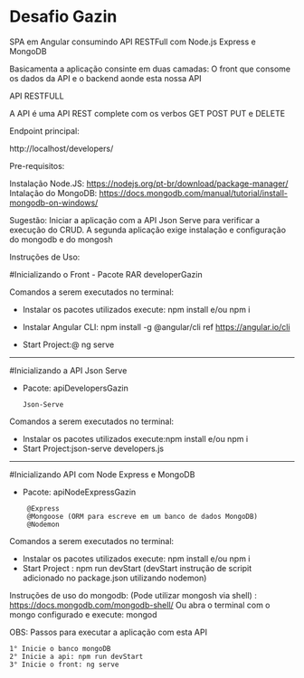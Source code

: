 # Desafio Gazin
SPA em Angular consumindo API RESTFull com Node.js Express e MongoDB

Basicamenta a aplicação consinte em duas camadas: O front que consome os dados da API e o backend aonde esta nossa API

API RESTFULL

A API é uma API REST complete com os verbos GET POST PUT e DELETE

Endpoint principal:

http://localhost/developers/


Pre-requisitos:

Instalação Node.JS: https://nodejs.org/pt-br/download/package-manager/
Intalação do MongoDB: https://docs.mongodb.com/manual/tutorial/install-mongodb-on-windows/

Sugestão: Iniciar a aplicação com a API Json Serve para verificar a execução do CRUD. A segunda aplicação exige instalação e configuração do mongodb e do mongosh

Instruções de Uso:

#Inicializando o Front - Pacote RAR developerGazin

Comandos a serem executados no terminal:

 - Instalar os pacotes utilizados execute: npm install e/ou npm i
  
 - Instalar Angular CLI: npm install -g @angular/cli     ref https://angular.io/cli
 - Start Project:@ ng serve
 
 *******************************************************************
 
 #Inicializando a API Json Serve
  
  - Pacote: apiDevelopersGazin
        
        Json-Serve

Comandos a serem executados no terminal:

 - Instalar os pacotes utilizados execute:npm install e/ou npm i
 - Start Project:json-serve developers.js
 
********************************************************************

#Inicializando API com Node Express e MongoDB
 
 - Pacote: apiNodeExpressGazin
 
        @Express
        @Mongoose (ORM para escreve em um banco de dados MongoDB)
        @Nodemon

Comandos a serem executados no terminal:

- Instalar os pacotes utilizados execute: npm install e/ou npm i
- Start Project : npm run devStart (devStart instrução de scripit adicionado no package.json utilizando nodemon) 


Instruções de uso do mongodb: (Pode utilizar mongosh via shell) : https://docs.mongodb.com/mongodb-shell/ 
Ou abra o terminal com o mongo configurado e execute: mongod 

 OBS: Passos para executar a aplicação com esta API
 
    1° Inicie o banco mongoDB
    2° Inicie a api: npm run devStart
    3° Inicie o front: ng serve

